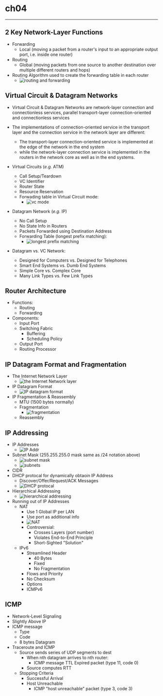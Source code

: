 # ch04

---

## 2 Key Network-Layer Functions

- Forwarding
  - Local (moving a packet from a router's input to an appropriate output port, i.e. inside one router)
- Routing
  - Global (moving packets from one source to another destination over multiple different routers and hops)
- Routing Algorithm used to create the forwarding table in each router
  - ![routing and forwarding](https://github.com/chopchap/computer-networking/blob/main/images/routing%20and%20forwarding.png?raw=true)

## Virtual Circuit & Datagram Networks

- Virtual Circuit & Datagram Networks are network-layer connection and connectionless services, parallel transport-layer connection-oriented and connectionless services
- The implementations of connection-oriented service in the transport layer and the connection service in the network layer are different:
  - The transport-layer connection-oriented service is implemented at the edge of the network in the end system
  - while the network-layer connection service is implemented in the routers in the network core as well as in the end systems.

- Virtual Circuits (_e.g._ ATM)
  - Call Setup/Teardown
  - VC Identifier
  - Router State
  - Resource Reservation
  - Forwading table in Virtual Circuit mode:
    - ![vc mode](https://github.com/chopchap/computer-networking/blob/main/images/vc%20mode.png?raw=true)
- Datagram Network (_e.g._ IP)
  - No Call Setup
  - No State Info in Routers
  - Packets Forwarded using Destination Address
  - Forwarding Table (longest prefix matching):
    - ![longest prefix matching](https://github.com/chopchap/computer-networking/blob/main/images/prefix%20matching.png?raw=true)
- Datagram vs. VC Network:
  - Designed for Computers vs. Designed for Telephones
  - Smart End Systems vs. Dumb End Systems
  - Simple Core vs. Complex Core
  - Many Link Types vs. Few Link Types

## Router Architecture

- Functions:
  - Routing
  - Forwarding
- Components:
  - Input Port
  - Switching Fabric
    - Buffering
    - Scheduling Policy
  - Output Port
  - Routing Processor

## IP Datagram Format and Fragmentation

- The Internet Network Layer
  - ![the Internet Network layer](https://github.com/chopchap/computer-networking/blob/main/images/the%20Internet%20network%20layer.png?raw=true)
- IP Datagram Format
  - ![IP datagram format](https://github.com/chopchap/computer-networking/blob/main/images/IP%20datagram%20format.png?raw=true)
- IP Fragmentation & Reassembly
  - MTU (1500 bytes normally)
  - Fragmentation
    - ![fragmentation](https://github.com/chopchap/computer-networking/blob/main/images/fragmentation.png?raw=true)
  - Reassembly

## IP Addressing

- IP Addresses
  - ![IP Addr](https://github.com/chopchap/computer-networking/blob/main/images/IP%20addr.png?raw=true)
- Subnet Mask (255.255.255.0 mask same as /24 notation above)
  - ![subnet mask](https://github.com/chopchap/computer-networking/blob/main/images/subnet%20mask.png?raw=true)
  - ![subnets](https://github.com/chopchap/computer-networking/blob/main/images/subnets.png?raw=true)
- CIDR
- DHCP protocal for dynamically obtaoin IP Address
  - Discover/Offer/Request/ACK Messages
  - ![DHCP protocal](https://github.com/chopchap/computer-networking/blob/main/images/DHCP%20protocal.png?raw=true)
- Hierarchical Addressing
  - ![hierarchical addressing](https://github.com/chopchap/computer-networking/blob/main/images/hierarchical%20addressing.png?raw=true)
- Running out of IP Addresses
  - NAT
    - Use 1 Global IP per LAN
    - Use port as additional info
    - ![NAT](https://github.com/chopchap/computer-networking/blob/main/images/NAT.png?raw=true)
    - Controversial:
      - Crosses Layers (port number)
      - Violates End-to-End Principle
      - Short-Sighted "Solution"
  - IPv6
    - Streamlined Header
      - 40 Bytes
      - Fixed
      - No Fragmentation
    - Flows and Priority
    - No Checksum
    - Options
    - ICMPv6

## ICMP

- Network-Level Signaling
- Slightly Above IP
- ICMP message
  - Type
  - Code
  - 8 bytes Datagram
- Traceroute and ICMP
  - Source sends series of UDP segments to dest
    - When nth datagram arrives to nth router:
      - ICMP message TTL Expired packet (type 11, code 0)
    - Source computes RTT
  - Stopping Criteria
    - Successful Arrival
    - Host Unreachable
      - ICMP "host unreachable" packet (type 3, code 3)